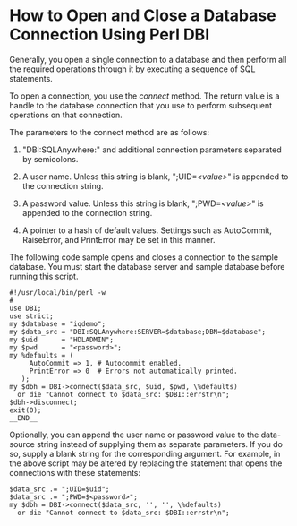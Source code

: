 <!-- loio3bd262ab6c5f10149891c5710c39a0a2 -->

# How to Open and Close a Database Connection Using Perl DBI

Generally, you open a single connection to a database and then perform all the required operations through it by executing a sequence of SQL statements.

To open a connection, you use the *connect* method. The return value is a handle to the database connection that you use to perform subsequent operations on that connection.

The parameters to the connect method are as follows:

1.  "DBI:SQLAnywhere:" and additional connection parameters separated by semicolons.

2.  A user name. Unless this string is blank, ";UID=*<value\>*" is appended to the connection string.

3.  A password value. Unless this string is blank, ";PWD=*<value\>*" is appended to the connection string.

4.  A pointer to a hash of default values. Settings such as AutoCommit, RaiseError, and PrintError may be set in this manner.


The following code sample opens and closes a connection to the sample database. You must start the database server and sample database before running this script.

```
#!/usr/local/bin/perl -w
#
use DBI;
use strict;
my $database = "iqdemo";
my $data_src = "DBI:SQLAnywhere:SERVER=$database;DBN=$database";
my $uid      = "HDLADMIN";
my $pwd      = "<password>";
my %defaults = (
     AutoCommit => 1, # Autocommit enabled.
     PrintError => 0  # Errors not automatically printed.
   );
my $dbh = DBI->connect($data_src, $uid, $pwd, \%defaults)
  or die "Cannot connect to $data_src: $DBI::errstr\n";
$dbh->disconnect;
exit(0);
__END__
```

Optionally, you can append the user name or password value to the data-source string instead of supplying them as separate parameters. If you do so, supply a blank string for the corresponding argument. For example, in the above script may be altered by replacing the statement that opens the connections with these statements:

```
$data_src .= ";UID=$uid";
$data_src .= ";PWD=$<password>";
my $dbh = DBI->connect($data_src, '', '', \%defaults)
  or die "Cannot connect to $data_src: $DBI::errstr\n";
```


